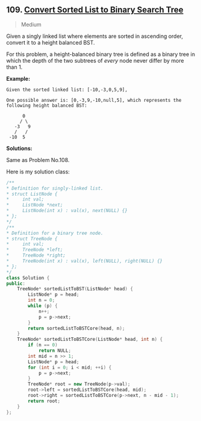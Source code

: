 ## 109. [Convert Sorted List to Binary Search Tree](https://leetcode.com/problems/convert-sorted-list-to-binary-search-tree/)

> Medium

Given a singly linked list where elements are sorted in ascending order, convert it to a height balanced BST.

For this problem, a height-balanced binary tree is defined as a binary tree in which the depth of the two subtrees of *every* node never differ by more than 1.

**Example:**

```
Given the sorted linked list: [-10,-3,0,5,9],

One possible answer is: [0,-3,9,-10,null,5], which represents the following height balanced BST:

      0
     / \
   -3   9
   /   /
 -10  5
```



**Solutions:**

Same as Problem No.108.

Here is my solution class:

```c++
/**
* Definition for singly-linked list.
* struct ListNode {
*     int val;
*     ListNode *next;
*     ListNode(int x) : val(x), next(NULL) {}
* };
*/
/**
* Definition for a binary tree node.
* struct TreeNode {
*     int val;
*     TreeNode *left;
*     TreeNode *right;
*     TreeNode(int x) : val(x), left(NULL), right(NULL) {}
* };
*/
class Solution {
public:
	TreeNode* sortedListToBST(ListNode* head) {
		ListNode* p = head;
		int n = 0;
		while (p) {
			n++;
			p = p->next;
		}
		return sortedListToBSTCore(head, n);
	}
	TreeNode* sortedListToBSTCore(ListNode* head, int n) {
		if (n == 0)
			return NULL;
		int mid = n >> 1;
		ListNode* p = head;
		for (int i = 0; i < mid; ++i) {
			p = p->next;
		}
		TreeNode* root = new TreeNode(p->val);
		root->left = sortedListToBSTCore(head, mid);
		root->right = sortedListToBSTCore(p->next, n - mid - 1);
		return root;
	}
};
```

